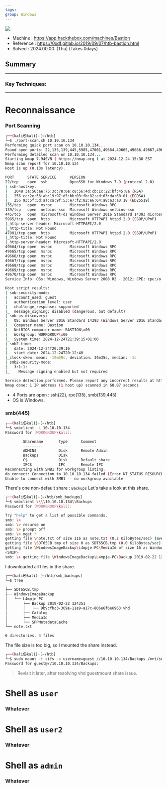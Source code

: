 ```yaml
---
tags: 
group: Windows
---
```

![](https://labs.hackthebox.com/storage/avatars/5ca8f0c721a9eca6f1aeb9ff4b4bac60.png)

- Machine : https://app.hackthebox.com/machines/Bastion
- Reference : https://0xdf.gitlab.io/2019/09/07/htb-bastion.html
- Solved : 2024.00.00. (Thu) (Takes 0days)

## Summary
---


### Key Techniques:


---

# Reconnaissance

### Port Scanning

```bash
┌──(kali㉿kali)-[~/htb]
└─$ ./port-scan.sh 10.10.10.134
Performing quick port scan on 10.10.10.134...
Found open ports: 22,135,139,445,5985,47001,49664,49665,49666,49667,49668,49669,49670
Performing detailed scan on 10.10.10.134...
Starting Nmap 7.94SVN ( https://nmap.org ) at 2024-12-24 15:38 EST
Nmap scan report for 10.10.10.134
Host is up (0.13s latency).

PORT      STATE SERVICE      VERSION
22/tcp    open  ssh          OpenSSH for_Windows_7.9 (protocol 2.0)
| ssh-hostkey: 
|   2048 3a:56:ae:75:3c:78:0e:c8:56:4d:cb:1c:22:bf:45:8a (RSA)
|   256 cc:2e:56:ab:19:97:d5:bb:03:fb:82:cd:63:da:68:01 (ECDSA)
|_  256 93:5f:5d:aa:ca:9f:53:e7:f2:82:e6:64:a8:a3:a0:18 (ED25519)
135/tcp   open  msrpc        Microsoft Windows RPC
139/tcp   open  netbios-ssn  Microsoft Windows netbios-ssn
445/tcp   open  microsoft-ds Windows Server 2016 Standard 14393 microsoft-ds
5985/tcp  open  http         Microsoft HTTPAPI httpd 2.0 (SSDP/UPnP)
|_http-server-header: Microsoft-HTTPAPI/2.0
|_http-title: Not Found
47001/tcp open  http         Microsoft HTTPAPI httpd 2.0 (SSDP/UPnP)
|_http-title: Not Found
|_http-server-header: Microsoft-HTTPAPI/2.0
49664/tcp open  msrpc        Microsoft Windows RPC
49665/tcp open  msrpc        Microsoft Windows RPC
49666/tcp open  msrpc        Microsoft Windows RPC
49667/tcp open  msrpc        Microsoft Windows RPC
49668/tcp open  msrpc        Microsoft Windows RPC
49669/tcp open  msrpc        Microsoft Windows RPC
49670/tcp open  msrpc        Microsoft Windows RPC
Service Info: OSs: Windows, Windows Server 2008 R2 - 2012; CPE: cpe:/o:microsoft:windows

Host script results:
| smb-security-mode: 
|   account_used: guest
|   authentication_level: user
|   challenge_response: supported
|_  message_signing: disabled (dangerous, but default)
| smb-os-discovery: 
|   OS: Windows Server 2016 Standard 14393 (Windows Server 2016 Standard 6.3)
|   Computer name: Bastion
|   NetBIOS computer name: BASTION\x00
|   Workgroup: WORKGROUP\x00
|_  System time: 2024-12-24T21:39:15+01:00
| smb2-time: 
|   date: 2024-12-24T20:39:16
|_  start_date: 2024-12-24T20:12:40
|_clock-skew: mean: -19m59s, deviation: 34m35s, median: -1s
| smb2-security-mode: 
|   3:1:1: 
|_    Message signing enabled but not required

Service detection performed. Please report any incorrect results at https://nmap.org/submit/ .
Nmap done: 1 IP address (1 host up) scanned in 68.07 seconds
```

- 4 Ports are open : ssh(22), rpc(135), smb(139,445)
- OS is Windows.

### smb(445)

```bash
┌──(kali㉿kali)-[~/htb]
└─$ smbclient -L 10.10.10.134
Password for [WORKGROUP\kali]:

        Sharename       Type      Comment
        ---------       ----      -------
        ADMIN$          Disk      Remote Admin
        Backups         Disk      
        C$              Disk      Default share
        IPC$            IPC       Remote IPC
Reconnecting with SMB1 for workgroup listing.
do_connect: Connection to 10.10.10.134 failed (Error NT_STATUS_RESOURCE_NAME_NOT_FOUND)
Unable to connect with SMB1 -- no workgroup available
```

There's one non-default share : `Backups`
Let's take a look at this share.

```bash
┌──(kali㉿kali)-[~/htb/smb_backups]
└─$ smbclient \\\\10.10.10.134\\Backups
Password for [WORKGROUP\kali]:

Try "help" to get a list of possible commands.
smb: \> 
smb: \> recurse on
smb: \> prompt off
smb: \> mget *
getting file \note.txt of size 116 as note.txt (0.2 KiloBytes/sec) (average 0.2 KiloBytes/sec)
getting file \SDT65CB.tmp of size 0 as SDT65CB.tmp (0.0 KiloBytes/sec) (average 0.1 KiloBytes/sec)
getting file \WindowsImageBackup\L4mpje-PC\MediaId of size 16 as WindowsImageBackup/L4mpje-PC/MediaId (0.0 KiloBytes/sec) (average 0.1 KiloBytes/sec)
<SNIP>
smb: \> getting file \WindowsImageBackup\L4mpje-PC\Backup 2019-02-22 124351\9b9cfbc3-369e-11e9-a17c-806e6f6e6963.vhd of size 37761024 as WindowsImageBackup/L4mpje-PC/Backup 2019-02-22 124351/9b9cfbc3-369e-11e9-a17c-806e6f6e6963.vhd SMBecho failed (NT_STATUS_CONNECTION_DISCONNECTED). The connection is disconnected now
```

I downloaded all files in the share.

```bash
┌──(kali㉿kali)-[~/htb/smb_backups]
└─$ tree                                                    
.
├── SDT65CB.tmp
├── WindowsImageBackup
│   └── L4mpje-PC
│       ├── Backup 2019-02-22 124351
│       │   └── 9b9cfbc3-369e-11e9-a17c-806e6f6e6963.vhd
│       ├── Catalog
│       ├── MediaId
│       └── SPPMetadataCache
└── note.txt

6 directories, 4 files
```

The file size is too big, so I mounted the share instead.

```bash
┌──(kali㉿kali)-[~/htb]
└─$ sudo mount -t cifs -o username=guest //10.10.10.134/Backups /mnt/smb_share
Password for guest@//10.10.10.134/Backups: 
```

> Revisit it later, after resolving vhd guestmount share issue.
















# Shell as `user`

### Whatever




# Shell as `user2`

### Whatever



# Shell as `admin`

### Whatever
